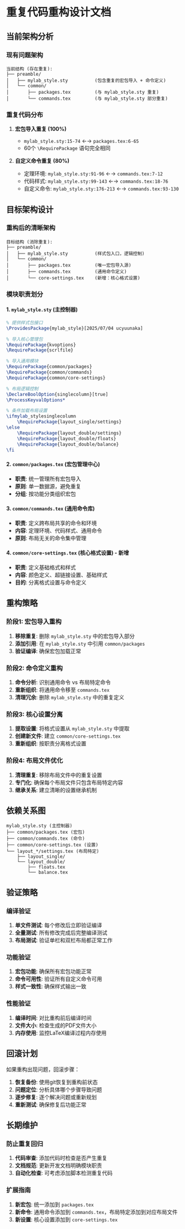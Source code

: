 # 重复代码重构设计文档

## 当前架构分析

### 现有问题架构

```
当前结构 (存在重复):
├── preamble/
│   ├── mylab_style.sty          (包含重复的宏包导入 + 命令定义)
│   └── common/
│       ├── packages.tex         (与 mylab_style.sty 重复)
│       └── commands.tex         (与 mylab_style.sty 部分重复)
```

### 重复代码分布

1. **宏包导入重复 (100%)**
   - `mylab_style.sty:15-74` ←→ `packages.tex:6-65`
   - 60个 `\RequirePackage` 语句完全相同

2. **自定义命令重复 (80%)**
   - 定理环境: `mylab_style.sty:91-96` ←→ `commands.tex:7-12`
   - 代码样式: `mylab_style.sty:99-143` ←→ `commands.tex:18-76`
   - 自定义命令: `mylab_style.sty:176-213` ←→ `commands.tex:93-130`

## 目标架构设计

### 重构后的清晰架构

```
目标结构 (消除重复):
├── preamble/
│   ├── mylab_style.sty          (样式包入口，逻辑控制)
│   └── common/
│       ├── packages.tex         (唯一宏包导入源)
│       ├── commands.tex         (通用命令定义)
│       └── core-settings.tex    (新增：核心格式设置)
```

### 模块职责划分

#### 1. `mylab_style.sty` (主控制器)
```latex
% 提供样式包接口
\ProvidesPackage{mylab_style}[2025/07/04 ucyuunaka]

% 导入核心管理包
\RequirePackage{kvoptions}
\RequirePackage{scrlfile}

% 导入通用模块
\RequirePackage{common/packages}
\RequirePackage{common/commands}
\RequirePackage{common/core-settings}

% 布局逻辑控制
\DeclareBoolOption{singlecolumn}[true]
\ProcessKeyvalOptions*

% 条件加载布局设置
\ifmylab_stylesinglecolumn
    \RequirePackage{layout_single/settings}
\else
    \RequirePackage{layout_double/settings}
    \RequirePackage{layout_double/floats}
    \RequirePackage{layout_double/balance}
\fi
```

#### 2. `common/packages.tex` (宏包管理中心)
- **职责**: 统一管理所有宏包导入
- **原则**: 单一数据源，避免重复
- **分组**: 按功能分类组织宏包

#### 3. `common/commands.tex` (通用命令库)
- **职责**: 定义跨布局共享的命令和环境
- **内容**: 定理环境、代码样式、通用命令
- **原则**: 布局无关的命令集中管理

#### 4. `common/core-settings.tex` (核心格式设置) - 新增
- **职责**: 定义基础格式和样式
- **内容**: 颜色定义、超链接设置、基础样式
- **目的**: 分离格式设置与命令定义

## 重构策略

### 阶段1: 宏包导入重构
1. **移除重复**: 删除 `mylab_style.sty` 中的宏包导入部分
2. **添加引用**: 在 `mylab_style.sty` 中引用 `common/packages`
3. **验证编译**: 确保宏包加载正常

### 阶段2: 命令定义重构
1. **命令分析**: 识别通用命令 vs 布局特定命令
2. **重新组织**: 将通用命令移至 `commands.tex`
3. **清理冗余**: 删除 `mylab_style.sty` 中的重复定义

### 阶段3: 核心设置分离
1. **提取设置**: 将格式设置从 `mylab_style.sty` 中提取
2. **创建新文件**: 建立 `common/core-settings.tex`
3. **重新组织**: 按职责分离格式设置

### 阶段4: 布局文件优化
1. **清理重复**: 移除布局文件中的重复设置
2. **专门化**: 确保每个布局文件只包含布局特定内容
3. **继承关系**: 建立清晰的设置继承机制

## 依赖关系图

```
mylab_style.sty (主控制器)
├── common/packages.tex (宏包)
├── common/commands.tex (命令)
├── common/core-settings.tex (设置)
└── layout_*/settings.tex (布局特定)
    ├── layout_single/
    └── layout_double/
        ├── floats.tex
        └── balance.tex
```

## 验证策略

### 编译验证
1. **单文件测试**: 每个修改后立即验证编译
2. **全量测试**: 所有修改完成后完整编译测试
3. **布局测试**: 验证单栏和双栏布局都正常工作

### 功能验证
1. **宏包功能**: 确保所有宏包功能正常
2. **命令可用性**: 验证所有自定义命令可用
3. **样式一致性**: 确保样式输出一致

### 性能验证
1. **编译时间**: 对比重构前后编译时间
2. **文件大小**: 检查生成的PDF文件大小
3. **内存使用**: 监控LaTeX编译过程内存使用

## 回滚计划

如果重构出现问题，回滚步骤：
1. **恢复备份**: 使用git恢复到重构前状态
2. **问题定位**: 分析具体哪个步骤导致问题
3. **逐步修复**: 逐个解决问题或重新规划
4. **重新测试**: 确保修复后功能正常

## 长期维护

### 防止重复回归
1. **代码审查**: 添加代码时检查是否产生重复
2. **文档规范**: 更新开发文档明确模块职责
3. **自动化检查**: 可考虑添加脚本检测重复代码

### 扩展指南
1. **新宏包**: 统一添加到 `packages.tex`
2. **新命令**: 通用命令添加到 `commands.tex`，布局特定添加到对应布局文件
3. **新设置**: 核心设置添加到 `core-settings.tex`